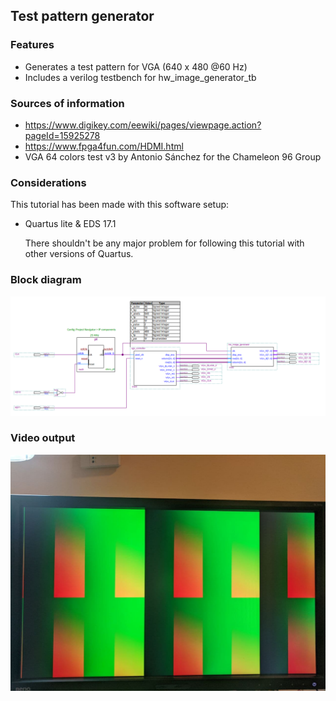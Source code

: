 Test pattern generator
-----

### Features

* Generates a test pattern for VGA (640 x 480 @60 Hz)
* Includes a verilog testbench for hw_image_generator_tb

### Sources of information

* https://www.digikey.com/eewiki/pages/viewpage.action?pageId=15925278
* https://www.fpga4fun.com/HDMI.html
* VGA 64 colors test v3 by  Antonio Sánchez  for the Chameleon 96 Group

### Considerations

This tutorial has been made with this software setup:

* Quartus lite & EDS 17.1

  There shouldn't be any major problem for following this tutorial with other versions of Quartus.

### Block diagram
![](./block-diagram.png)



### Video output
![](./output.jpg)


